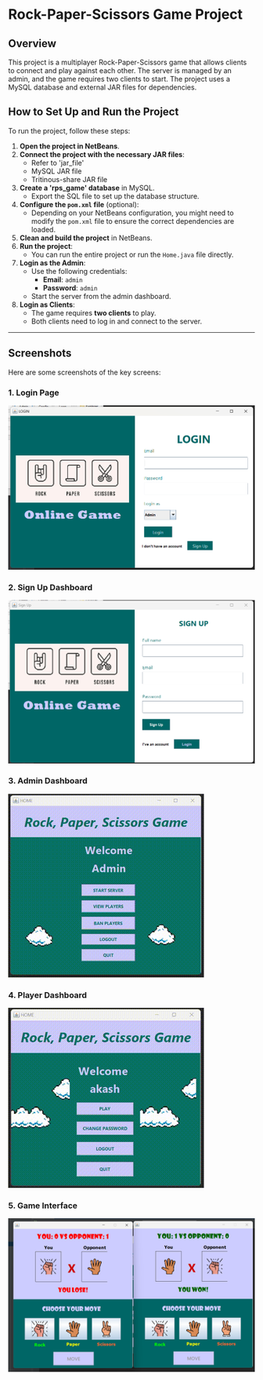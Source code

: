 # Rock-Paper-Scissors Game Project

## Overview

This project is a multiplayer Rock-Paper-Scissors game that allows clients to connect and play against each other. The server is managed by an admin, and the game requires two clients to start. The project uses a MySQL database and external JAR files for dependencies.

## How to Set Up and Run the Project

To run the project, follow these steps:

1. **Open the project in NetBeans**.
2. **Connect the project with the necessary JAR files**:
   - Refer to 'jar_file'
   - MySQL JAR file
   - Tritinous-share JAR file
4. **Create a 'rps_game' database** in MySQL.
   - Export the SQL file to set up the database structure.
5. **Configure the `pom.xml` file** (optional):
   - Depending on your NetBeans configuration, you might need to modify the `pom.xml` file to ensure the correct dependencies are loaded.
6. **Clean and build the project** in NetBeans.
7. **Run the project**:
   - You can run the entire project or run the `Home.java` file directly.
8. **Login as the Admin**:
   - Use the following credentials:
     - **Email**: `admin`
     - **Password**: `admin`
   - Start the server from the admin dashboard.
9. **Login as Clients**:
   - The game requires **two clients** to play.
   - Both clients need to log in and connect to the server.

---

## Screenshots

Here are some screenshots of the key screens:

### 1. Login Page
![Sign in Page](./screenshots/signin.png)

### 2. Sign Up Dashboard
![Sign up page](./screenshots/signup.png)

### 3. Admin Dashboard
![Admin Dashboard](./screenshots/admin.gif)

### 4. Player Dashboard
![Player Dashboard](./screenshots/player.gif)

### 5. Game Interface
![Game Interface](./screenshots/game.png)

